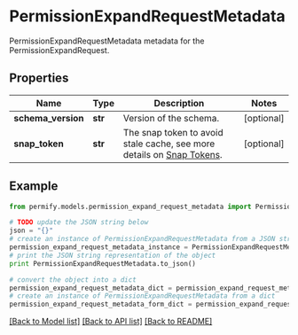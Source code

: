 # PermissionExpandRequestMetadata

PermissionExpandRequestMetadata metadata for the PermissionExpandRequest.

## Properties

Name | Type | Description | Notes
------------ | ------------- | ------------- | -------------
**schema_version** | **str** | Version of the schema. | [optional] 
**snap_token** | **str** | The snap token to avoid stale cache, see more details on [Snap Tokens](../../operations/snap-tokens). | [optional] 

## Example

```python
from permify.models.permission_expand_request_metadata import PermissionExpandRequestMetadata

# TODO update the JSON string below
json = "{}"
# create an instance of PermissionExpandRequestMetadata from a JSON string
permission_expand_request_metadata_instance = PermissionExpandRequestMetadata.from_json(json)
# print the JSON string representation of the object
print PermissionExpandRequestMetadata.to_json()

# convert the object into a dict
permission_expand_request_metadata_dict = permission_expand_request_metadata_instance.to_dict()
# create an instance of PermissionExpandRequestMetadata from a dict
permission_expand_request_metadata_form_dict = permission_expand_request_metadata.from_dict(permission_expand_request_metadata_dict)
```
[[Back to Model list]](../README.md#documentation-for-models) [[Back to API list]](../README.md#documentation-for-api-endpoints) [[Back to README]](../README.md)


